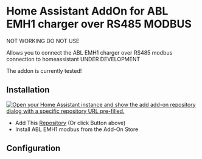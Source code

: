 # Home Assistant AddOn for ABL EMH1 charger over RS485 MODBUS

NOT WORKING DO NOT USE

Allows you to connect the ABL EMH1 charger over RS485 modbus connection to homeassistant
UNDER DEVELOPMENT

The addon is currently tested!

## Installation
[![Open your Home Assistant instance and show the add add-on repository dialog with a specific repository URL pre-filled.](https://my.home-assistant.io/badges/supervisor_add_addon_repository.svg)](https://my.home-assistant.io/redirect/supervisor_add_addon_repository/?repository_url=https%3A%2F%2Fgithub.com%2Fmatfroh%2Fabl_emh1_modbus)
- Add This [Repository](https://my.home-assistant.io/redirect/supervisor_add_addon_repository/?repository_url=https%3A%2F%2Fgithub.com%2Fmatfroh%2Fabl_emh1_modbus) (Or click Button above)
- Install ABL EMH1 modbus from the Add-On Store

## Configuration
